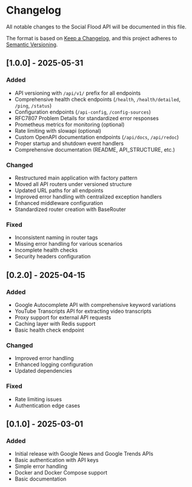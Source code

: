 # Changelog

All notable changes to the Social Flood API will be documented in this file.

The format is based on [Keep a Changelog](https://keepachangelog.com/en/1.0.0/),
and this project adheres to [Semantic Versioning](https://semver.org/spec/v2.0.0.html).

## [1.0.0] - 2025-05-31

### Added
- API versioning with `/api/v1/` prefix for all endpoints
- Comprehensive health check endpoints (`/health`, `/health/detailed`, `/ping`, `/status`)
- Configuration endpoints (`/api-config`, `/config-sources`)
- RFC7807 Problem Details for standardized error responses
- Prometheus metrics for monitoring (optional)
- Rate limiting with slowapi (optional)
- Custom OpenAPI documentation endpoints (`/api/docs`, `/api/redoc`)
- Proper startup and shutdown event handlers
- Comprehensive documentation (README, API_STRUCTURE, etc.)

### Changed
- Restructured main application with factory pattern
- Moved all API routers under versioned structure
- Updated URL paths for all endpoints
- Improved error handling with centralized exception handlers
- Enhanced middleware configuration
- Standardized router creation with BaseRouter

### Fixed
- Inconsistent naming in router tags
- Missing error handling for various scenarios
- Incomplete health checks
- Security headers configuration

## [0.2.0] - 2025-04-15

### Added
- Google Autocomplete API with comprehensive keyword variations
- YouTube Transcripts API for extracting video transcripts
- Proxy support for external API requests
- Caching layer with Redis support
- Basic health check endpoint

### Changed
- Improved error handling
- Enhanced logging configuration
- Updated dependencies

### Fixed
- Rate limiting issues
- Authentication edge cases

## [0.1.0] - 2025-03-01

### Added
- Initial release with Google News and Google Trends APIs
- Basic authentication with API keys
- Simple error handling
- Docker and Docker Compose support
- Basic documentation
